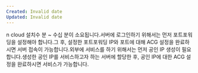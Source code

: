 ```yaml
---
Created: Invalid date
Updated: Invalid date
---
```

n cloud 설치수 분 ~ 수십 분이 소요됩니다.서버에 로그인하기 위해서는 먼저 포트포워딩을 설정해야 합니다.그 후, 설정한 포트포워딩 IP와 포트에 대해 ACG 설정을 완료하시면 서버 접속이 가능합니다.외부에 서비스를 하기 위해서는 먼저 공인 IP 생성이 필요합니다.생성한 공인 IP를 서비스하고자 하는 서버에 할당한 후, 공인 IP에 대한 ACG 설정을 완료하시면 서비스가 가능합니다.